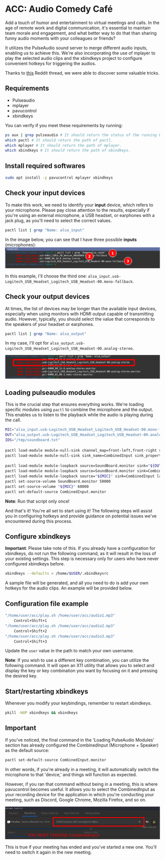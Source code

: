 # ACC: Audio Comedy Café

Add a touch of humor and entertainment to virtual meetings and calls. In the age of remote work and digital communication, it's essential to maintain team morale and engagement, and what better way to do that than sharing funny audio moments with your colleagues or friends?

It utilizes the PulseAudio sound server to merge different audio inputs, enabling us to achieve this. We're also incorporating the use of mplayer to play the selected audio clips and the xbindkeys project to configure convenient hotkeys for triggering the audios.

Thanks to [this](https://www.reddit.com/r/archlinux/comments/rlpaj9/pulseaudio_redirecting_audio_file_to_input) Reddit thread, we were able to discover some valuable tricks.

## Requirements
- Pulseaudio
- mplayer
- pavucontrol
- xbindkeys

You can verify if you meet these requirements by running:

```bash
ps aux | grep pulseaudio # It should return the status of the running PulseAudio.
which pactl # It should return the path of pactl.
which mplayer # It should return the path of mplayer.
which xbindkeys # It should return the path of xbindkeys.
```

## Install required softwares

```bash
sudo apt install -y pavucontrol mplayer xbindkeys
```


## Check your input devices

To make this work, we need to identify your **input** device, which refers to your microphone. Please pay close attention to the results, especially if you're using an external microphone, a USB headset, or earphones with a jack plug, as you'll need to select the correct values.

```bash
pactl list | grep "Name: alsa_input"
```

In the image below, you can see that I have three possible **inputs** (microphones):
![Alt text](image.png)

In this example, I'll choose the third one: `alsa_input.usb-Logitech_USB_Headset_Logitech_USB_Headset-00.mono-fallback`.

## Check your output devices

At times, the list of devices may be longer than the available input devices, especially when using monitors with HDMI output capable of transmitting audio. However, typically, you should select the value that corresponds to the speakers of your headset or earphones.


```bash
pactl list | grep "Name: alsa_output"
```

In my case, I'll opt for `alsa_output.usb-Logitech_USB_Headset_Logitech_USB_Headset-00.analog-stereo`.

![Alt text](image-1.png)

## Loading pulseaudio modules

This is the crucial step that ensures everything works. We're loading specific modules using `pactl` to combine the microphone and the output. This enables us to listen to the playback while the audio is playing during the call.


```bash
MIC="alsa_input.usb-Logitech_USB_Headset_Logitech_USB_Headset-00.mono-fallback"
OUT="alsa_output.usb-Logitech_USB_Headset_Logitech_USB_Headset-00.analog-stereo"
IDS="/tmp/soundboard.txt"

pactl load-module module-null-sink channel_map=front-left,front-right sink_name=SoundBoard >> "${IDS}"
pactl load-module module-null-sink sink_name=CombinedInput sink_properties=device.description="CombinedInput" >> "${IDS}"

pactl load-module module-loopback source=SoundBoard.monitor sink="${OUT}" latency_msec=1 >> "${IDS}"
pactl load-module module-loopback source=SoundBoard.monitor sink=CombinedInput latency_msec=1 >> "${IDS}"
pactl load-module module-loopback source="${MIC}" sink=CombinedInput latency_msec=1 >> "${IDS}"
pactl set-source-volume SoundBoard.monitor 50000
pactl set-source-volume "${MIC}" 60000
pactl set-default-source CombinedInput.monitor
```

**Note**: Run that script only once!

And that's it! You're all set to start using it! The following steps will assist you in configuring hotkeys and provide guidance on potential issues we've encountered during this process.

## Configure xbindkeys

**Important**: Please take note of this. If you already have a configuration for xbindkeys, do not run the following command, as it will result in the loss of your existing settings. This step is necessary only for users who have never configured xbindkeys before.

```bash
xbindkeys --defaults > /home/$USER/.xbindkeysrc
```

A sample file will be generated, and all you need to do is add your own hotkeys for the audio clips. An example will be provided below.


## Configuration file example

```bash
"/home/user/acc/play.sh /home/user/acc/audio1.mp3"
    Control+Shift+1
"/home/user/acc/play.sh /home/user/acc/audio2.mp3"
    Control+Shift+2
"/home/user/acc/play.sh /home/user/acc/audio3.mp3"
    Control+Shift+3
```

Update the `user` value in the path to match your own username.

**Note**: If you wish to use a different key combination, you can utilize the following command. It will open an X11 utility that allows you to select and display the key or key combination you want by focusing on it and pressing the desired key.


## Start/restarting xbindkeys

Whenever you modify your keybindings, remember to restart xbindkeys.

```bash
pkill -HUP xbindkeys && xbindkeys
```

## Important

If you've noticed, the final command in the 'Loading PulseAudio Modules' section has already configured the CombinedInput (Microphone + Speaker) as the default source:

```bash
pactl set-default-source CombinedInput.monitor
```

In other words, if you're already in a meeting, it will automatically switch the microphone to that 'device,' and things will function as expected.

However, if you ran that command without being in a meeting, this is where pavucontrol becomes useful. It allows you to select the CombinedInput as your recording device for the application in which you're conducting your meeting, such as Discord, Google Chrome, Mozilla Firefox, and so on.

![Alt text](image-2.png)

This is true if your meeting has ended and you've started a new one. You'll need to switch it again in the new meeting.


